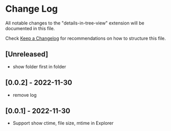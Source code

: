 # Change Log

All notable changes to the "details-in-tree-view" extension will be documented in this file.

Check [Keep a Changelog](http://keepachangelog.com/) for recommendations on how to structure this file.

## [Unreleased]

- show folder first in folder

## [0.0.2] - 2022-11-30

- remove log

## [0.0.1] - 2022-11-30

- Support show ctime, file size, mtime in Explorer
